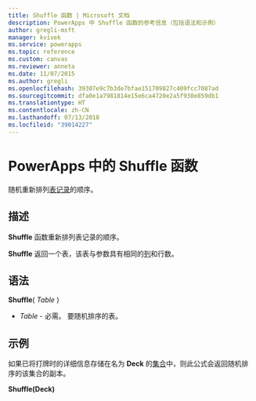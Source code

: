 ```yaml
---
title: Shuffle 函数 | Microsoft 文档
description: PowerApps 中 Shuffle 函数的参考信息（包括语法和示例）
author: gregli-msft
manager: kvivek
ms.service: powerapps
ms.topic: reference
ms.custom: canvas
ms.reviewer: anneta
ms.date: 11/07/2015
ms.author: gregli
ms.openlocfilehash: 39307e9c7b3de7bfae151709827c409fcc7087ad
ms.sourcegitcommit: dfa0e1a7981814e15e6ca4720e2a5f930e859db1
ms.translationtype: HT
ms.contentlocale: zh-CN
ms.lasthandoff: 07/13/2018
ms.locfileid: "39014227"
---
```

# <a name="shuffle-function-in-powerapps"></a>PowerApps 中的 Shuffle 函数
随机重新排列[表](../working-with-tables.md)[记录](../working-with-tables.md#records)的顺序。

## <a name="description"></a>描述
**Shuffle** 函数重新排列表记录的顺序。

**Shuffle** 返回一个表，该表与参数具有相同的[列](../working-with-tables.md#columns)和行数。

## <a name="syntax"></a>语法
**Shuffle**( *Table* )

* *Table* - 必需。  要随机排序的表。

## <a name="example"></a>示例
如果已将打牌时的详细信息存储在名为 **Deck** 的[集合](../working-with-data-sources.md#collections)中，则此公式会返回随机排序的该集合的副本。

**Shuffle(Deck)**

